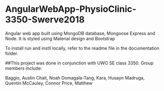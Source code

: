 # AngularWebApp-PhysioClinic-3350-Swerve2018
Angular web app built using MongoDB database, Mongoose Express and Node. It is styled using Material design and Bootstrap

To install run and instll locally, refer to the readme file in the documentation folder. 


##This project was done in conjunction with UWO SE class 3350. Group members include:

Baggio, Austin 
Chait, Noah 
Domagala-Tang, 
Kara, Husayn
Madruga, Quentin
McCauley, Connor 
Price, Matthew
